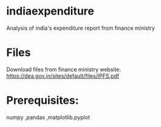 # indiaexpenditure
Analysis of india's expenditure report from finance ministry

# Files
Download files from finance ministry website.
https://dea.gov.in/sites/default/files/IPFS.pdf

# Prerequisites:
numpy ,pandas ,matplotlib.pyplot




